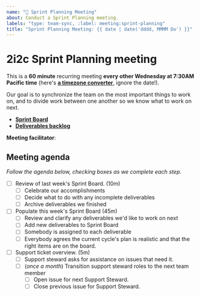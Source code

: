 ```yaml
---
name: "🚀 Sprint Planning Meeting"
about: Conduct a Sprint Planning meeting.
labels: "type: team-sync, :label: meeting:sprint-planning"
title: "Sprint Planning Meeting: {{ date | date('dddd, MMMM Do') }}"
---
```


# 2i2c Sprint Planning meeting

This is a **60 minute** recurring meeting **every other Wednesday at 7:30AM Pacific time** (here's [**a timezone converter**](https://arewemeetingyet.com/Los%20Angeles/2000-01-01/07:30/2i2c%20Team%20Meeting#eyJ1cmwiOiJodHRwczovL2hhY2ttZC5pby9ZNVNCTXhWN1I2Q01xemVUWGdtNWtBIn0=), ignore the date!).

Our goal is to synchronize the team on the most important things to work on, and to divide work between one another so we know what to work on next.

- [**Sprint Board**]([https://](https://github.com/orgs/2i2c-org/projects/14))
- [**Deliverables backlog**](https://github.com/orgs/2i2c-org/projects/7?fullscreen=true)

**Meeting facilitator**: <INSERT FACILITATOR HERE>

## Meeting agenda

_Follow the agenda below, checking boxes as we complete each step._


- [ ] Review of last week's Sprint Board. (10m)
  - [ ] Celebrate our accomplishments
  - [ ] Decide what to do with any incomplete deliverables
  - [ ] Archive deliverables we finished
- [ ] Populate this week's Sprint Board (45m)
  - [ ] Review and clarify any deliverables we'd like to work on next
  - [ ] Add new deliverables to Sprint Board
  - [ ] Somebody is assigned to each deliverable
  - [ ] Everybody agrees the current cycle's plan is realistic and that the right items are on the board.
- [ ] Support ticket overview. (5m)
  - [ ] Support steward asks for assistance on issues that need it.
  - [ ] (_once a month_) Transition support steward roles to the next team member
    - [ ] Open issue for next Support Steward.
    - [ ] Close previous issue for Support Steward.
